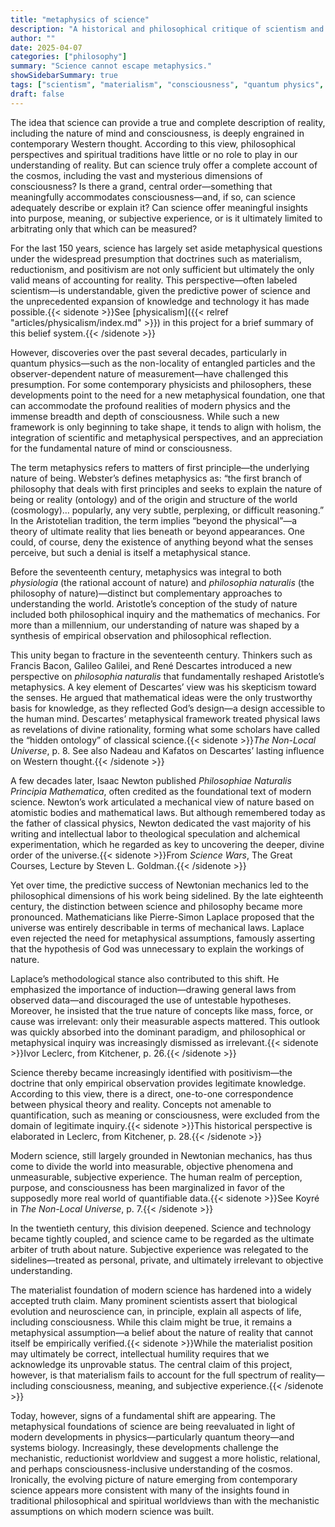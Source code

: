 ```yaml
---
title: "metaphysics of science"
description: "A historical and philosophical critique of scientism and the metaphysical assumptions underlying modern science"
author: ""
date: 2025-04-07
categories: ["philosophy"]
summary: "Science cannot escape metaphysics."
showSidebarSummary: true
tags: ["scientism", "materialism", "consciousness", "quantum physics", "metaphysics"]
draft: false
---
```


The idea that science can provide a true and complete description of reality, including the nature of mind and consciousness, is deeply engrained in contemporary Western thought. According to this view, philosophical perspectives and spiritual traditions have little or no role to play in our understanding of reality. But can science truly offer a complete account of the cosmos, including the vast and mysterious dimensions of consciousness? Is there a grand, central order—something that meaningfully accommodates consciousness—and, if so, can science adequately describe or explain it? Can science offer meaningful insights into purpose, meaning, or subjective experience, or is it ultimately limited to arbitrating only that which can be measured?

For the last 150 years, science has largely set aside metaphysical questions under the widespread presumption that doctrines such as materialism, reductionism, and positivism are not only sufficient but ultimately the only valid means of accounting for reality. This perspective—often labeled scientism—is understandable, given the predictive power of science and the unprecedented expansion of knowledge and technology it has made possible.{{< sidenote >}}See [physicalism]({{< relref "articles/physicalism/index.md" >}})
in this project for a brief summary of this belief system.{{< /sidenote >}}


However, discoveries over the past several decades, particularly in quantum physics—such as the non-locality of entangled particles and the observer-dependent nature of measurement—have challenged this presumption. For some contemporary physicists and philosophers, these developments point to the need for a new metaphysical foundation, one that can accommodate the profound realities of modern physics and the immense breadth and depth of consciousness. While such a new framework is only beginning to take shape, it tends to align with holism, the integration of scientific and metaphysical perspectives, and an appreciation for the fundamental nature of mind or consciousness.

The term metaphysics refers to matters of first principle—the underlying nature of being. Webster’s defines metaphysics as: “the first branch of philosophy that deals with first principles and seeks to explain the nature of being or reality (ontology) and of the origin and structure of the world (cosmology)… popularly, any very subtle, perplexing, or difficult reasoning.” In the Aristotelian tradition, the term implies “beyond the physical”—a theory of ultimate reality that lies beneath or beyond appearances. One could, of course, deny the existence of anything beyond what the senses perceive, but such a denial is itself a metaphysical stance.

Before the seventeenth century, metaphysics was integral to both *physiologia* (the rational account of nature) and *philosophia naturalis* (the philosophy of nature)—distinct but complementary approaches to understanding the world. Aristotle’s conception of the study of nature included both philosophical inquiry and the mathematics of mechanics. For more than a millennium, our understanding of nature was shaped by a synthesis of empirical observation and philosophical reflection.

This unity began to fracture in the seventeenth century. Thinkers such as Francis Bacon, Galileo Galilei, and René Descartes introduced a new perspective on *philosophia naturalis* that fundamentally reshaped Aristotle’s metaphysics. A key element of Descartes’ view was his skepticism toward the senses. He argued that mathematical ideas were the only trustworthy basis for knowledge, as they reflected God’s design—a design accessible to the human mind. Descartes’ metaphysical framework treated physical laws as revelations of divine rationality, forming what some scholars have called the “hidden ontology” of classical science.{{< sidenote >}}*The Non-Local Universe*, p. 8. See also Nadeau and Kafatos on Descartes’ lasting influence on Western thought.{{< /sidenote >}}

A few decades later, Isaac Newton published *Philosophiae Naturalis Principia Mathematica*, often credited as the foundational text of modern science. Newton’s work articulated a mechanical view of nature based on atomistic bodies and mathematical laws. But although remembered today as the father of classical physics, Newton dedicated the vast majority of his writing and intellectual labor to theological speculation and alchemical experimentation, which he regarded as key to uncovering the deeper, divine order of the universe.{{< sidenote >}}From *Science Wars*, The Great Courses, Lecture by Steven L. Goldman.{{< /sidenote >}}

Yet over time, the predictive success of Newtonian mechanics led to the philosophical dimensions of his work being sidelined. By the late eighteenth century, the distinction between science and philosophy became more pronounced. Mathematicians like Pierre-Simon Laplace proposed that the universe was entirely describable in terms of mechanical laws. Laplace even rejected the need for metaphysical assumptions, famously asserting that the hypothesis of God was unnecessary to explain the workings of nature.

Laplace’s methodological stance also contributed to this shift. He emphasized the importance of induction—drawing general laws from observed data—and discouraged the use of untestable hypotheses. Moreover, he insisted that the true nature of concepts like mass, force, or cause was irrelevant: only their measurable aspects mattered. This outlook was quickly absorbed into the dominant paradigm, and philosophical or metaphysical inquiry was increasingly dismissed as irrelevant.{{< sidenote >}}Ivor Leclerc, from Kitchener, p. 26.{{< /sidenote >}}


Science thereby became increasingly identified with positivism—the doctrine that only empirical observation provides legitimate knowledge. According to this view, there is a direct, one-to-one correspondence between physical theory and reality. Concepts not amenable to quantification, such as meaning or consciousness, were excluded from the domain of legitimate inquiry.{{< sidenote >}}This historical perspective is elaborated in Leclerc, from Kitchener, p. 28.{{< /sidenote >}}

Modern science, still largely grounded in Newtonian mechanics, has thus come to divide the world into measurable, objective phenomena and unmeasurable, subjective experience. The human realm of perception, purpose, and consciousness has been marginalized in favor of the supposedly more real world of quantifiable data.{{< sidenote >}}See Koyré in *The Non-Local Universe*, p. 7.{{< /sidenote >}}

In the twentieth century, this division deepened. Science and technology became tightly coupled, and science came to be regarded as the ultimate arbiter of truth about nature. Subjective experience was relegated to the sidelines—treated as personal, private, and ultimately irrelevant to objective understanding.

The materialist foundation of modern science has hardened into a widely accepted truth claim. Many prominent scientists assert that biological evolution and neuroscience can, in principle, explain all aspects of life, including consciousness. While this claim might be true, it remains a metaphysical assumption—a belief about the nature of reality that cannot itself be empirically verified.{{< sidenote >}}While the materialist position may ultimately be correct, intellectual humility requires that we acknowledge its unprovable status. The central claim of this project, however, is that materialism fails to account for the full spectrum of reality—including consciousness, meaning, and subjective experience.{{< /sidenote >}}


Today, however, signs of a fundamental shift are appearing. The metaphysical foundations of science are being reevaluated in light of modern developments in physics—particularly quantum theory—and systems biology. Increasingly, these developments challenge the mechanistic, reductionist worldview and suggest a more holistic, relational, and perhaps consciousness-inclusive understanding of the cosmos. Ironically, the evolving picture of nature emerging from contemporary science appears more consistent with many of the insights found in traditional philosophical and spiritual worldviews than with the mechanistic assumptions on which modern science was built.
